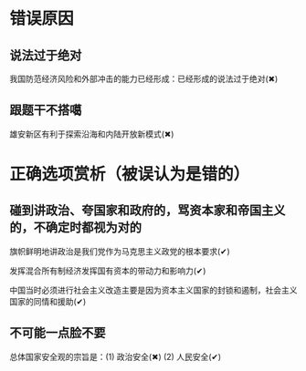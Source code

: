# 错误原因

## 说法过于绝对

我国防范经济风险和外部冲击的能力已经形成：已经形成的说法过于绝对(✖)

## 跟题干不搭噶

雄安新区有利于探索沿海和内陆开放新模式(✖)

# 正确选项赏析（被误认为是错的）

## 碰到讲政治、夸国家和政府的，骂资本家和帝国主义的，不确定时都视为对的

旗帜鲜明地讲政治是我们党作为马克思主义政党的根本要求(✔)

发挥混合所有制经济发挥国有资本的带动力和影响力(✔)

中国当时必须进行社会主义改造主要是因为资本主义国家的封锁和遏制，社会主义国家的同情和援助(✔)

## 不可能一点脸不要

总体国家安全观的宗旨是：(1) 政治安全(✖) (2) 人民安全(✔)
